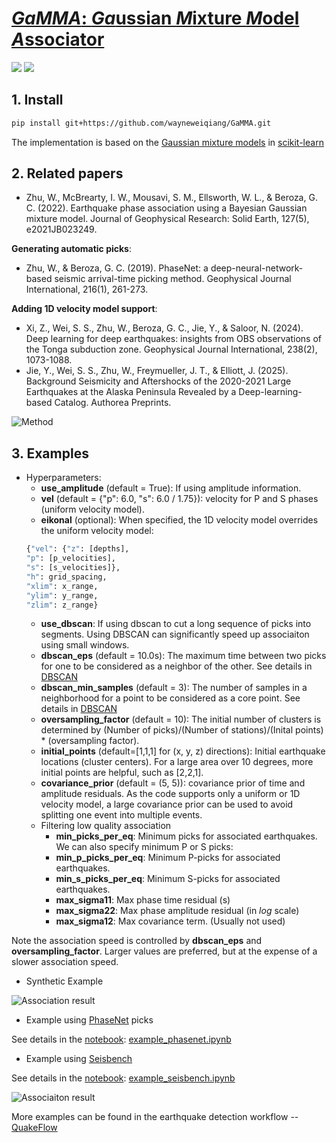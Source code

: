 # [*GaMMA*: *Ga*ussian *M*ixture *M*odel *A*ssociator](https://ai4eps.github.io/GaMMA)

[![](https://github.com/wayneweiqiang/GaMMA/workflows/documentation/badge.svg)](https://ai4eps.github.io/GaMMA)
[![](https://github.com/wayneweiqiang/GaMMA/workflows/wheels/badge.svg)](https://ai4eps.github.io/GaMMA)

## 1. Install
```bash
pip install git+https://github.com/wayneweiqiang/GaMMA.git
```

The implementation is based on the [Gaussian mixture models](https://scikit-learn.org/stable/modules/mixture.html#gmm) in [scikit-learn](https://scikit-learn.org/stable/index.html)

## 2. Related papers
- Zhu, W., McBrearty, I. W., Mousavi, S. M., Ellsworth, W. L., & Beroza, G. C. (2022). Earthquake phase association using a Bayesian Gaussian mixture model. Journal of Geophysical Research: Solid Earth, 127(5), e2021JB023249.

**Generating automatic picks**:
- Zhu, W., & Beroza, G. C. (2019). PhaseNet: a deep-neural-network-based seismic arrival-time picking method. Geophysical Journal International, 216(1), 261-273.

**Adding 1D velocity model support**:
- Xi, Z., Wei, S. S., Zhu, W., Beroza, G. C., Jie, Y., & Saloor, N. (2024). Deep learning for deep earthquakes: insights from OBS observations of the Tonga subduction zone. Geophysical Journal International, 238(2), 1073-1088.
- Jie, Y., Wei, S. S., Zhu, W., Freymueller, J. T., & Elliott, J. (2025). Background Seismicity and Aftershocks of the 2020-2021 Large Earthquakes at the Alaska Peninsula Revealed by a Deep-learning-based Catalog. Authorea Preprints.

![Method](https://raw.githubusercontent.com/wayneweiqiang/GaMMA/master/docs/assets/diagram_gamma_annotated.png)

## 3. Examples

- Hyperparameters:
  - **use_amplitude** (default = True): If using amplitude information.
  - **vel** (default = {"p": 6.0, "s": 6.0 / 1.75}): velocity for P and S phases (uniform velocity model).
  - **eikonal** (optional): When specified, the 1D velocity model overrides the uniform velocity model:
  ```python
  {"vel": {"z": [depths], 
  "p": [p_velocities], 
  "s": [s_velocities]}, 
  "h": grid_spacing, 
  "xlim": x_range, 
  "ylim": y_range, 
  "zlim": z_range}
  ```
  - **use_dbscan**: If using dbscan to cut a long sequence of picks into segments. Using DBSCAN can significantly speed up associaiton using small windows.
  - **dbscan_eps** (default = 10.0s): The maximum time between two picks for one to be considered as a neighbor of the other. See details in [DBSCAN](https://scikit-learn.org/stable/modules/generated/sklearn.cluster.DBSCAN.html)
  - **dbscan_min_samples** (default = 3): The number of samples in a neighborhood for a point to be considered as a core point. See details in [DBSCAN](https://scikit-learn.org/stable/modules/generated/sklearn.cluster.DBSCAN.html)
  - **oversampling_factor** (default = 10): The initial number of clusters is determined by (Number of picks)/(Number of stations)/(Inital points) * (oversampling factor).
  - **initial_points** (default=[1,1,1] for (x, y, z) directions): Initial earthquake locations (cluster centers). For a large area over 10 degrees, more initial points are helpful, such as [2,2,1].
  - **covariance_prior** (default = (5, 5)): covariance prior of time and amplitude residuals. As the code supports only a uniform or 1D velocity model, a large covariance prior can be used to avoid splitting one event into multiple events.
  - Filtering low quality association
    - **min_picks_per_eq**: Minimum picks for associated earthquakes. We can also specify minimum P or S picks:
  	- **min_p_picks_per_eq**: Minimum P-picks for associated earthquakes.
  	- **min_s_picks_per_eq**: Minimum S-picks for associated earthquakes.
    - **max_sigma11**: Max phase time residual (s)
    - **max_sigma22**: Max phase amplitude residual (in *log* scale)
    - **max_sigma12**: Max covariance term. (Usually not used)

Note the association speed is controlled by **dbscan_eps** and **oversampling_factor**. Larger values are preferred, but at the expense of a slower association speed.

- Synthetic Example

![Association result](https://raw.githubusercontent.com/wayneweiqiang/GaMMA/master/docs/assets/result_eq05_err0.0_fp0.0_amp1.png)

- Example using [PhaseNet](https://wayneweiqiang.github.io/PhaseNet/) picks

See details in the [notebook](https://github.com/wayneweiqiang/GaMMA/blob/master/docs/example_phasenet.ipynb): [example_phasenet.ipynb](example_phasenet.ipynb)

- Example using [Seisbench](https://github.com/seisbench/seisbench)

See details in the [notebook](https://github.com/seisbench/seisbench/blob/main/examples/03c_catalog_seisbench_gamma.ipynb): [example_seisbench.ipynb](example_seisbench.ipynb)

![Associaiton result](https://raw.githubusercontent.com/wayneweiqiang/GaMMA/master/docs/assets/2019-07-04T18-02-01.074.png)

More examples can be found in the earthquake detection workflow -- [QuakeFlow](https://ai4eps.github.io/QuakeFlow/)
